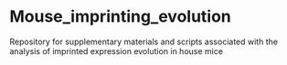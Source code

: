 # Mouse_imprinting_evolution
Repository for supplementary materials and scripts associated with the analysis of imprinted expression evolution in house mice
